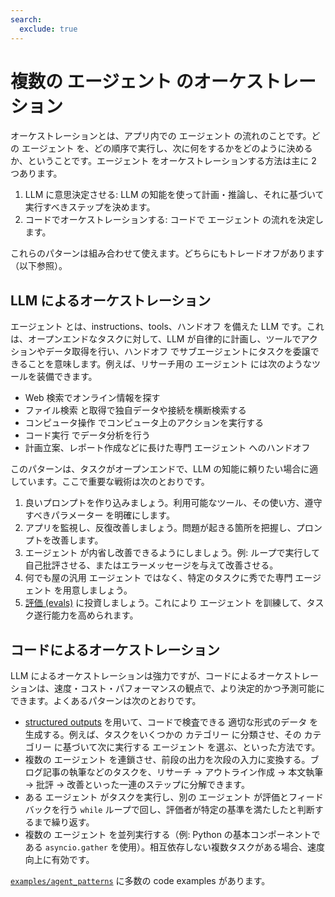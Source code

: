```yaml
---
search:
  exclude: true
---
```

# 複数の エージェント のオーケストレーション

オーケストレーションとは、アプリ内での エージェント の流れのことです。どの エージェント を、どの順序で実行し、次に何をするかをどのように決めるか、ということです。エージェント をオーケストレーションする方法は主に 2 つあります。

1. LLM に意思決定させる: LLM の知能を使って計画・推論し、それに基づいて実行すべきステップを決めます。
2. コードでオーケストレーションする: コードで エージェント の流れを決定します。

これらのパターンは組み合わせて使えます。どちらにもトレードオフがあります（以下参照）。

## LLM によるオーケストレーション

エージェント とは、instructions、tools、ハンドオフ を備えた LLM です。これは、オープンエンドなタスクに対して、LLM が自律的に計画し、ツールでアクションやデータ取得を行い、ハンドオフ でサブエージェントにタスクを委譲できることを意味します。例えば、リサーチ用の エージェント には次のようなツールを装備できます。

- Web 検索でオンライン情報を探す
- ファイル検索 と取得で独自データや接続を横断検索する
- コンピュータ操作 でコンピュータ上のアクションを実行する
- コード実行 でデータ分析を行う
- 計画立案、レポート作成などに長けた専門 エージェント へのハンドオフ

このパターンは、タスクがオープンエンドで、LLM の知能に頼りたい場合に適しています。ここで重要な戦術は次のとおりです。

1. 良いプロンプトを作り込みましょう。利用可能なツール、その使い方、遵守すべきパラメーター を明確にします。
2. アプリを監視し、反復改善しましょう。問題が起きる箇所を把握し、プロンプトを改善します。
3. エージェント が内省し改善できるようにしましょう。例: ループで実行して自己批評させる、またはエラーメッセージを与えて改善させる。
4. 何でも屋の汎用 エージェント ではなく、特定のタスクに秀でた専門 エージェント を用意しましょう。
5. [評価 (evals)](https://platform.openai.com/docs/guides/evals) に投資しましょう。これにより エージェント を訓練して、タスク遂行能力を高められます。

## コードによるオーケストレーション

LLM によるオーケストレーションは強力ですが、コードによるオーケストレーションは、速度・コスト・パフォーマンスの観点で、より決定的かつ予測可能にできます。よくあるパターンは次のとおりです。

- [structured outputs](https://platform.openai.com/docs/guides/structured-outputs) を用いて、コードで検査できる 適切な形式のデータ を生成する。例えば、タスクをいくつかの カテゴリー に分類させ、その カテゴリー に基づいて次に実行する エージェント を選ぶ、といった方法です。
- 複数の エージェント を連鎖させ、前段の出力を次段の入力に変換する。ブログ記事の執筆などのタスクを、リサーチ → アウトライン作成 → 本文執筆 → 批評 → 改善といった一連のステップに分解できます。
- ある エージェント がタスクを実行し、別の エージェント が評価とフィードバックを行う `while` ループで回し、評価者が特定の基準を満たしたと判断するまで繰り返す。
- 複数の エージェント を並列実行する（例: Python の基本コンポーネントである `asyncio.gather` を使用）。相互依存しない複数タスクがある場合、速度向上に有効です。

[`examples/agent_patterns`](https://github.com/openai/openai-agents-python/tree/main/examples/agent_patterns) に多数の code examples があります。